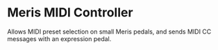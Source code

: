 # Meris MIDI Controller

Allows MIDI preset selection on small Meris pedals, and sends MIDI CC messages with an expression pedal.

